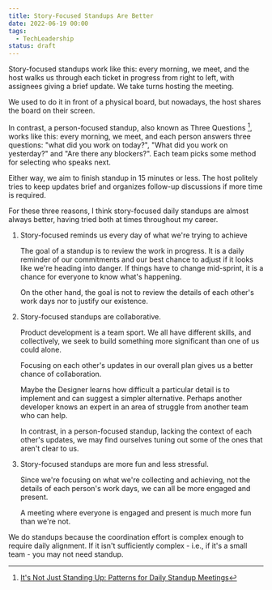 ```yaml
---
title: Story-Focused Standups Are Better
date: 2022-06-19 00:00
tags:
  - TechLeadership
status: draft
---
```


Story-focused standups work like this: every morning, we meet, and the host walks us through each ticket in progress from right to left, with assignees giving a brief update. We take turns hosting the meeting.

We used to do it in front of a physical board, but nowadays, the host shares the board on their screen. 

In contrast, a person-focused standup, also known as Three Questions  [^1], works like this: every morning, we meet, and each person answers three questions: "what did you work on today?", "What did you work on yesterday?" and "Are there any blockers?". Each team picks some method for selecting who speaks next.

Either way, we aim to finish standup in 15 minutes or less. The host politely tries to keep updates brief and organizes follow-up discussions if more time is required.

For these three reasons, I think story-focused daily standups are almost always better, having tried both at times throughout my career.

1. Story-focused reminds us every day of what we're trying to achieve

    The goal of a standup is to review the work in progress. It is a daily reminder of our commitments and our best chance to adjust if it looks like we're heading into danger. If things have to change mid-sprint, it is a chance for everyone to know what's happening.
    
    On the other hand, the goal is not to review the details of each other's work days nor to justify our existence.
    
2. Story-focused standups are collaborative.

    Product development is a team sport. We all have different skills, and collectively, we seek to build something more significant than one of us could alone.
    
    Focusing on each other's updates in our overall plan gives us a better chance of collaboration.
    
    Maybe the Designer learns how difficult a particular detail is to implement and can suggest a simpler alternative. Perhaps another developer knows an expert in an area of struggle from another team who can help. 
    
    In contrast, in a person-focused standup, lacking the context of each other's updates, we may find ourselves tuning out some of the ones that aren't clear to us.

3. Story-focused standups are more fun and less stressful.

    Since we're focusing on what we're collecting and achieving, not the details of each person's work days, we can all be more engaged and present. 
    
    A meeting where everyone is engaged and present is much more fun than we're not.
    
We do standups because the coordination effort is complex enough to require daily alignment. If it isn't sufficiently complex - i.e., if it's a small team - you may not need standup.

[^1]: [It's Not Just Standing Up: Patterns for Daily Standup Meetings](https://martinfowler.com/articles/itsNotJustStandingUp.html)